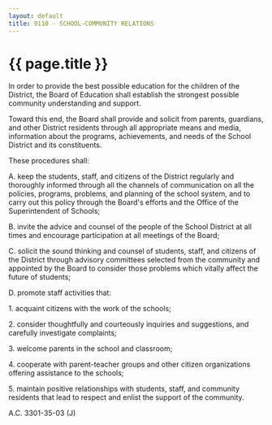 ```yaml
---
layout: default
title: 9110 - SCHOOL-COMMUNITY RELATIONS
---
```


{{ page.title }}
================

In order to provide the best possible education for the children of the
District, the Board of Education shall establish the strongest possible
community understanding and support.

Toward this end, the Board shall provide and solicit from parents,
guardians, and other District residents through all appropriate means
and media, information about the programs, achievements, and needs of
the School District and its constituents.

These procedures shall:

A. keep the students, staff, and citizens of the District regularly and
thoroughly informed through all the channels of communication on all the
policies, programs, problems, and planning of the school system, and to
carry out this policy through the Board's efforts and the Office of the
Superintendent of Schools;

B. invite the advice and counsel of the people of the School District at
all times and encourage participation at all meetings of the Board;

C. solicit the sound thinking and counsel of students, staff, and
citizens of the District through advisory committees selected from the
community and appointed by the Board to consider those problems which
vitally affect the future of students;

D. promote staff activities that:

​1. acquaint citizens with the work of the schools;

​2. consider thoughtfully and courteously inquiries and suggestions, and
carefully investigate complaints;

​3. welcome parents in the school and classroom;

​4. cooperate with parent-teacher groups and other citizen organizations
offering assistance to the schools;

​5. maintain positive relationships with students, staff, and community
residents that lead to respect and enlist the support of the community.

A.C. 3301-35-03 (J)
